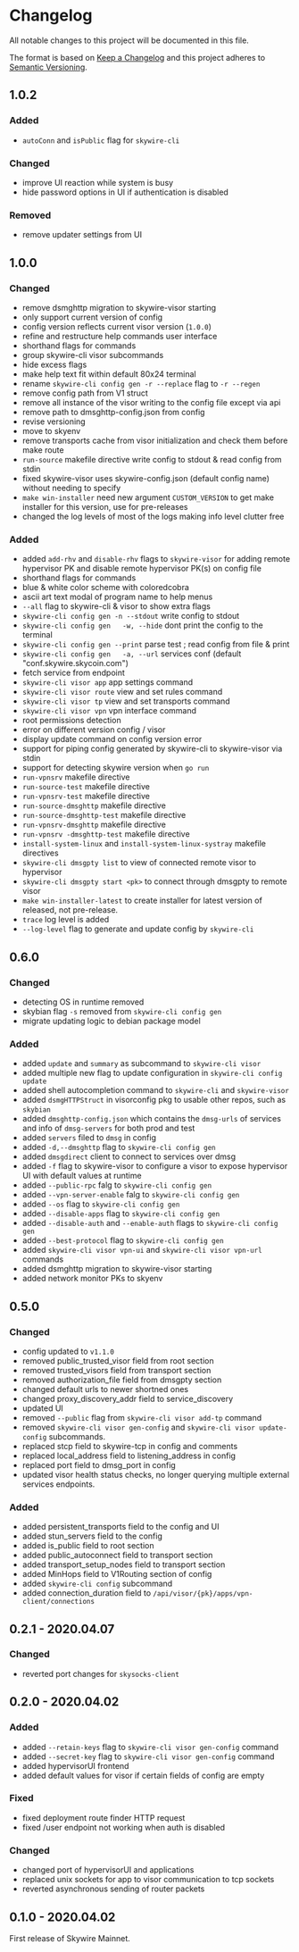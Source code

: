 # Changelog
All notable changes to this project will be documented in this file.

The format is based on [Keep a Changelog](http://keepachangelog.com/en/1.0.0/)
and this project adheres to [Semantic Versioning](http://semver.org/spec/v2.0.0.html).

## 1.0.2

### Added

- `autoConn` and `isPublic` flag for `skywire-cli`

### Changed

- improve UI reaction while system is busy
- hide password options in UI if authentication is disabled

### Removed

- remove updater settings from UI

## 1.0.0

### Changed
- remove dsmghttp migration to skywire-visor starting
- only support current version of config
- config version reflects current visor version (`1.0.0`)
- refine and restructure help commands user interface
- shorthand flags for commands
- group skywire-cli visor subcommands
- hide excess flags
- make help text fit within default 80x24 terminal
- rename `skywire-cli config gen -r --replace` flag to `-r --regen`
- remove config path from V1 struct
- remove all instance of the visor writing to the config file except via api
- remove path to dmsghttp-config.json from config
- revise versioning 
- move to skyenv
- remove transports cache from visor initialization and check them before make route
- `run-source` makefile directive write config to stdout & read config from stdin
- fixed skywire-visor uses skywire-config.json (default config name) without needing to specify
- `make win-installer` need new argument `CUSTOM_VERSION` to get make installer for this version, use for pre-releases
- changed the log levels of most of the logs making info level clutter free

### Added
- added `add-rhv` and `disable-rhv` flags to `skywire-visor` for adding remote hypervisor PK and disable remote hypervisor PK(s) on config file
- shorthand flags for commands
- blue & white color scheme with coloredcobra
- ascii art text modal of program name to help menus
- `--all` flag to skywire-cli & visor to show extra flags
- `skywire-cli config gen -n --stdout` write config to stdout
- `skywire-cli config gen   -w, --hide` dont print the config to the terminal
- `skywire-cli config gen --print` parse test ; read config from file & print
- `skywire-cli config gen   -a, --url` services conf (default "conf.skywire.skycoin.com")
- fetch service from endpoint
- `skywire-cli visor app` app settings command
- `skywire-cli visor route` view and set rules command
- `skywire-cli visor tp` view and set transports command
- `skywire-cli visor vpn` vpn interface command
- root permissions detection
- error on different version config / visor
- display update command on config version error
- support for piping config generated by skywire-cli to skywire-visor via stdin
- support for detecting skywire version when `go run`
- `run-vpnsrv` makefile directive
- `run-source-test` makefile directive
- `run-vpnsrv-test` makefile directive
- `run-source-dmsghttp` makefile directive
- `run-source-dmsghttp-test` makefile directive
- `run-vpnsrv-dmsghttp` makefile directive
- `run-vpnsrv -dmsghttp-test` makefile directive
- `install-system-linux` and `install-system-linux-systray` makefile directives
- `skywire-cli dmsgpty list` to view of connected remote visor to hypervisor
- `skywire-cli dmsgpty start <pk>` to connect through dmsgpty to remote visor
- `make win-installer-latest` to create installer for latest version of released, not pre-release.
- `trace` log level is added
- `--log-level` flag to generate and update config by `skywire-cli`

## 0.6.0

### Changed

- detecting OS in runtime removed
- skybian flag `-s` removed from `skywire-cli config gen`
- migrate updating logic to debian package model

### Added

- added `update` and `summary` as subcommand to `skywire-cli visor`
- added multiple new flag to update configuration in `skywire-cli config update`
- added shell autocompletion command to `skywire-cli` and `skywire-visor`
- added `dsmgHTTPStruct` in visorconfig pkg to usable other repos, such as `skybian`
- added `dmsghttp-config.json` which contains the `dmsg-urls` of services and info of `dmsg-servers` for both prod and test
- added `servers` filed to `dmsg` in config
- added `-d,--dmsghttp` flag to `skywire-cli config gen`
- added `dmsgdirect` client to connect to services over dmsg
- added `-f` flag to skywire-visor to configure a visor to expose hypervisor UI with default values at runtime
- added `--public-rpc` falg to `skywire-cli config gen`
- added `--vpn-server-enable` falg to `skywire-cli config gen`
- added `--os` flag to `skywire-cli config gen`
- added `--disable-apps` flag to `skywire-cli config gen`
- added `--disable-auth` and `--enable-auth` flags to `skywire-cli config gen`
- added `--best-protocol` flag to `skywire-cli config gen`
- added `skywire-cli visor vpn-ui` and `skywire-cli visor vpn-url` commands
- added dsmghttp migration to skywire-visor starting
- added network monitor PKs to skyenv
## 0.5.0

### Changed

- config updated to `v1.1.0`
- removed public_trusted_visor field from root section
- removed trusted_visors field from transport section
- removed authorization_file field from dmsgpty section
- changed default urls to newer shortned ones
- changed proxy_discovery_addr field to service_discovery
- updated UI
- removed `--public` flag from `skywire-cli visor add-tp` command
- removed `skywire-cli visor gen-config` and `skywire-cli visor update-config` subcommands.
- replaced stcp field to skywire-tcp in config and comments
- replaced local_address field to listening_address in config
- replaced port field to dmsg_port in config
- updated visor health status checks, no longer querying multiple external services endpoints.


### Added

- added persistent_transports field to the config and UI
- added stun_servers field to the config
- added is_public field to root section
- added public_autoconnect field to transport section
- added transport_setup_nodes field to transport section
- added MinHops field to V1Routing section of config
- added `skywire-cli config` subcommand
- added connection_duration field to `/api/visor/{pk}/apps/vpn-client/connections`

## 0.2.1 - 2020.04.07

### Changed

- reverted port changes for `skysocks-client`

## 0.2.0 - 2020.04.02

### Added

- added `--retain-keys` flag to `skywire-cli visor gen-config` command
- added `--secret-key` flag to `skywire-cli visor gen-config` command
- added hypervisorUI frontend
- added default values for visor if certain fields of config are empty

### Fixed

- fixed deployment route finder HTTP request
- fixed /user endpoint not working when auth is disabled

### Changed

- changed port of hypervisorUI and applications
- replaced unix sockets for app to visor communication to tcp sockets
- reverted asynchronous sending of router packets

## 0.1.0 - 2020.04.02

First release of Skywire Mainnet.
